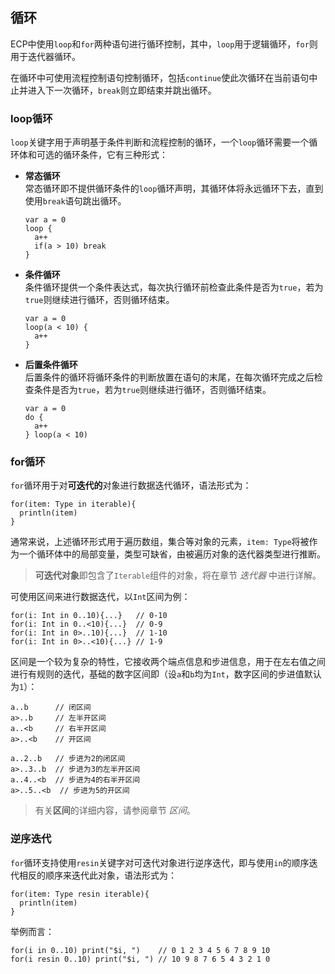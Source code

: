 ## 循环

ECP中使用`loop`和`for`两种语句进行循环控制，其中，`loop`用于逻辑循环，`for`则用于迭代器循环。

在循环中可使用流程控制语句控制循环，包括`continue`使此次循环在当前语句中止并进入下一次循环，`break`则立即结束并跳出循环。

### loop循环

`loop`关键字用于声明基于条件判断和流程控制的循环，一个`loop`循环需要一个循环体和可选的循环条件，它有三种形式：

- **常态循环**  
  常态循环即不提供循环条件的`loop`循环声明，其循环体将永远循环下去，直到使用`break`语句跳出循环。

  ```ecs
  var a = 0
  loop {
    a++
    if(a > 10) break
  }
  ```
  
- **条件循环**  
  条件循环提供一个条件表达式，每次执行循环前检查此条件是否为`true`，若为`true`则继续进行循环，否则循环结束。

  ```ecs
  var a = 0
  loop(a < 10) {
    a++
  }
  ```

- **后置条件循环**  
  后置条件的循环将循环条件的判断放置在语句的末尾，在每次循环完成之后检查条件是否为`true`，若为`true`则继续进行循环，否则循环结束。

  ```ecs
  var a = 0
  do {
    a++
  } loop(a < 10)
  ```
  
### for循环

`for`循环用于对**可迭代的**对象进行数据迭代循环，语法形式为：

```ecs
for(item: Type in iterable){
  println(item)
}
```

通常来说，上述循环形式用于遍历数组，集合等对象的元素，`item: Type`将被作为一个循环体中的局部变量，类型可缺省，由被遍历对象的迭代器类型进行推断。

> **可迭代对象**即包含了`Iterable`组件的对象，将在章节 *迭代器* 中进行详解。

可使用区间来进行数据迭代，以`Int`区间为例：

```ecs
for(i: Int in 0..10){...}   // 0-10
for(i: Int in 0..<10){...}  // 0-9
for(i: Int in 0>..10){...}  // 1-10
for(i: Int in 0>..<10){...} // 1-9
```

区间是一个较为复杂的特性，它接收两个端点信息和步进信息，用于在左右值之间进行有规则的迭代，基础的数字区间即（设`a`和`b`均为`Int`，数字区间的步进值默认为`1`）：

```ecs
a..b      // 闭区间
a>..b     // 左半开区间
a..<b     // 右半开区间
a>..<b    // 开区间

a..2..b   // 步进为2的闭区间
a>..3..b  // 步进为3的左半开区间
a..4..<b  // 步进为4的右半开区间 
a>..5..<b  // 步进为5的开区间
```

> 有关**区间**的详细内容，请参阅章节 *区间*。

### 逆序迭代

`for`循环支持使用`resin`关键字对可迭代对象进行逆序迭代，即与使用`in`的顺序迭代相反的顺序来迭代此对象，语法形式为：

```ecs
for(item: Type resin iterable){
  println(item)
}
```

举例而言：

```ecs
for(i in 0..10) print("$i, ")    // 0 1 2 3 4 5 6 7 8 9 10
for(i resin 0..10) print("$i, ") // 10 9 8 7 6 5 4 3 2 1 0
```
